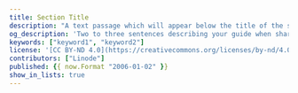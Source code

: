 ```yaml
---
title: Section Title
description: "A text passage which will appear below the title of the section on the section's page."
og_description: 'Two to three sentences describing your guide when shared on social media.'
keywords: ["keyword1", "keyword2"]
license: '[CC BY-ND 4.0](https://creativecommons.org/licenses/by-nd/4.0)'
contributors: ["Linode"]
published: {{ now.Format "2006-01-02" }}
show_in_lists: true
---
```


